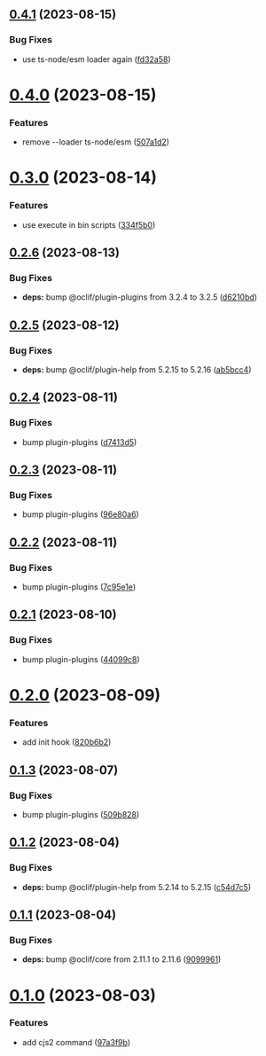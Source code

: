 ## [0.4.1](https://github.com/oclif/plugin-test-cjs-2/compare/0.4.0...0.4.1) (2023-08-15)


### Bug Fixes

* use ts-node/esm loader again ([fd32a58](https://github.com/oclif/plugin-test-cjs-2/commit/fd32a58629ce76d6fe6f690602b314ada20fc260))



# [0.4.0](https://github.com/oclif/plugin-test-cjs-2/compare/0.3.0...0.4.0) (2023-08-15)


### Features

* remove --loader ts-node/esm ([507a1d2](https://github.com/oclif/plugin-test-cjs-2/commit/507a1d2fd9b80d58ab593a8e933181a3379ea858))



# [0.3.0](https://github.com/oclif/plugin-test-cjs-2/compare/0.2.6...0.3.0) (2023-08-14)


### Features

* use execute in bin scripts ([334f5b0](https://github.com/oclif/plugin-test-cjs-2/commit/334f5b0577d15ef37e3193b4d3d437fb7dae67f6))



## [0.2.6](https://github.com/oclif/plugin-test-cjs-2/compare/0.2.5...0.2.6) (2023-08-13)


### Bug Fixes

* **deps:** bump @oclif/plugin-plugins from 3.2.4 to 3.2.5 ([d6210bd](https://github.com/oclif/plugin-test-cjs-2/commit/d6210bd79ae1fc1e6ba907d182b8a209f9df4601))



## [0.2.5](https://github.com/oclif/plugin-test-cjs-2/compare/0.2.4...0.2.5) (2023-08-12)


### Bug Fixes

* **deps:** bump @oclif/plugin-help from 5.2.15 to 5.2.16 ([ab5bcc4](https://github.com/oclif/plugin-test-cjs-2/commit/ab5bcc4e5f1345905c495e88f4055ef31188886e))



## [0.2.4](https://github.com/oclif/plugin-test-cjs-2/compare/0.2.3...0.2.4) (2023-08-11)


### Bug Fixes

* bump plugin-plugins ([d7413d5](https://github.com/oclif/plugin-test-cjs-2/commit/d7413d5044316c35a8e7a82d7b51c9881d18f39f))



## [0.2.3](https://github.com/oclif/plugin-test-cjs-2/compare/0.2.2...0.2.3) (2023-08-11)


### Bug Fixes

* bump plugin-plugins ([96e80a6](https://github.com/oclif/plugin-test-cjs-2/commit/96e80a6c18e558378e2c95470116e5583e7ec8a5))



## [0.2.2](https://github.com/oclif/plugin-test-cjs-2/compare/0.2.1...0.2.2) (2023-08-11)


### Bug Fixes

* bump plugin-plugins ([7c95e1e](https://github.com/oclif/plugin-test-cjs-2/commit/7c95e1eef3cb431501e193b6d0c54f2f1451255e))



## [0.2.1](https://github.com/oclif/plugin-test-cjs-2/compare/0.2.0...0.2.1) (2023-08-10)


### Bug Fixes

* bump plugin-plugins ([44099c8](https://github.com/oclif/plugin-test-cjs-2/commit/44099c816a4bde629542077e2aca3e24aca8191f))



# [0.2.0](https://github.com/oclif/plugin-test-cjs-2/compare/0.1.3...0.2.0) (2023-08-09)


### Features

* add init hook ([820b6b2](https://github.com/oclif/plugin-test-cjs-2/commit/820b6b26baa81a69b6ca9736ebdea25f3be705d9))



## [0.1.3](https://github.com/oclif/plugin-test-cjs-2/compare/0.1.2...0.1.3) (2023-08-07)


### Bug Fixes

* bump plugin-plugins ([509b828](https://github.com/oclif/plugin-test-cjs-2/commit/509b828319b833527035d74c334c9c16a85cb99e))



## [0.1.2](https://github.com/oclif/plugin-test-cjs-2/compare/0.1.1...0.1.2) (2023-08-04)


### Bug Fixes

* **deps:** bump @oclif/plugin-help from 5.2.14 to 5.2.15 ([c54d7c5](https://github.com/oclif/plugin-test-cjs-2/commit/c54d7c56884949e07783b13f5c013e00242c4d39))



## [0.1.1](https://github.com/oclif/plugin-test-cjs-2/compare/0.1.0...0.1.1) (2023-08-04)


### Bug Fixes

* **deps:** bump @oclif/core from 2.11.1 to 2.11.6 ([9099961](https://github.com/oclif/plugin-test-cjs-2/commit/9099961f75ede2ffedae2d7062ba848caff8a4e2))



# [0.1.0](https://github.com/oclif/plugin-test-cjs-2/compare/97a3f9b896919b0388bc2c21ca1d07f7fd13d5b8...0.1.0) (2023-08-03)


### Features

* add cjs2 command ([97a3f9b](https://github.com/oclif/plugin-test-cjs-2/commit/97a3f9b896919b0388bc2c21ca1d07f7fd13d5b8))



